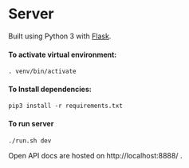 # Server

Built using Python 3 with [Flask](http://flask.pocoo.org/).


#### To activate virtual environment:
```
. venv/bin/activate
```

#### To Install dependencies:
```
pip3 install -r requirements.txt
```

#### To run server
```
./run.sh dev
```

Open API docs are hosted on http://localhost:8888/ .

